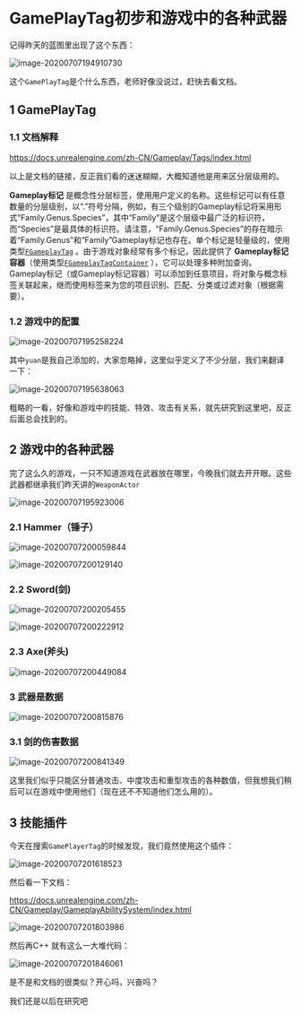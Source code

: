 # GamePlayTag初步和游戏中的各种武器

记得昨天的蓝图里出现了这个东西：

![image-20200707194910730](./images/image-20200707194910730.png)

这个`GamePlayTag`是个什么东西，老师好像没说过，赶快去看文档。

## 1 GamePlayTag

### 1.1 文档解释

https://docs.unrealengine.com/zh-CN/Gameplay/Tags/index.html

以上是文档的链接，反正我们看的迷迷糊糊，大概知道他是用来区分层级用的。

**Gameplay标记** 是概念性分层标签，使用用户定义的名称。这些标记可以有任意数量的分层级别，以“.”符号分隔，例如，有三个级别的Gameplay标记将采用形式“Family.Genus.Species”，其中“Family”是这个层级中最广泛的标识符，而“Species”是最具体的标识符。请注意，“Family.Genus.Species”的存在暗示着“Family.Genus”和“Family”Gameplay标记也存在。单个标记是轻量级的，使用类型[`FGameplayTag`](https://api.unrealengine.com/INT/API/Runtime/GameplayTags/FGameplayTag/index.html) 。由于游戏对象经常有多个标记，因此提供了 **Gameplay标记容器**（使用类型[`FGameplayTagContainer`](https://api.unrealengine.com/INT/API/Runtime/GameplayTags/FGameplayTagContainer/index.html) ），它可以处理多种附加查询。Gameplay标记（或Gameplay标记容器）可以添加到任意项目，将对象与概念标签关联起来，继而使用标签来为您的项目识别、匹配、分类或过滤对象（根据需要）。

### 1.2 游戏中的配置

![image-20200707195258224](./images/image-20200707195258224.png)

其中`yuan`是我自己添加的，大家忽略掉，这里似乎定义了不少分层，我们来翻译一下：

![image-20200707195638063](./images/image-20200707195638063.png)

粗略的一看，好像和游戏中的技能、特效、攻击有关系，就先研究到这里吧，反正后面总会找到的。



## 2 游戏中的各种武器

完了这么久的游戏，一只不知道游戏在武器放在哪里，今晚我们就去开开眼。这些武器都继承我们昨天讲的`WeaponActor`

![image-20200707195923006](./images/image-20200707195923006.png)

### 2.1 Hammer（锤子）

![image-20200707200059844](./images/image-20200707200059844.png)

![image-20200707200129140](./images/image-20200707200129140.png)

### 2.2 Sword(剑)

![image-20200707200205455](./images/image-20200707200205455.png)

![image-20200707200222912](./images/image-20200707200222912.png)

### 2.3 Axe(斧头)

![image-20200707200449084](./images/image-20200707200449084.png)

### 3 武器是数据

![image-20200707200815876](./images/image-20200707200815876.png)

### 3.1 剑的伤害数据

![image-20200707200841349](./images/image-20200707200841349.png)

这里我们似乎只能区分普通攻击、中度攻击和重型攻击的各种数值，但我想我们稍后可以在游戏中使用他们（现在还不不知道他们怎么用的）。



## 3 技能插件

今天在搜索`GamePlayerTag`的时候发现，我们竟然使用这个插件：

![image-20200707201618523](./images/image-20200707201618523.png)

然后看一下文档：

https://docs.unrealengine.com/zh-CN/Gameplay/GameplayAbilitySystem/index.html

![image-20200707201803986](./images/image-20200707201803986.png)

然后再C++ 就有这么一大堆代码：

![image-20200707201846061](./images/image-20200707201846061.png)

是不是和文档的很类似？开心吗，兴奋吗？

我们还是以后在研究吧